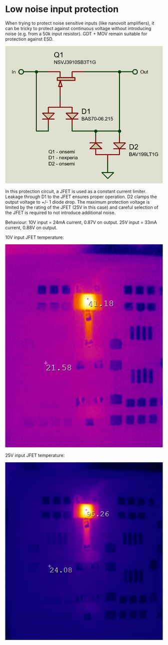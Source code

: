 # Low noise input protection

When trying to protect noise sensitive inputs (like nanovolt amplifiers), it can be tricky to protect against continuous voltage without introducing noise (e.g. from a 50k input resistor). GDT + MOV remain suitable for protection against ESD.

![Schematic](images/Schematic.png)

In this protection circuit, a JFET is used as a constant current limiter. Leakage through D1 to the JFET ensures proper operation. D2 clamps the output voltage to +/- 1 diode drop. The maximum protection voltage is limited by the rating of the JFET (25V in this case) and careful selection of the JFET is required to not introduce additional noise.

Behaviour:
10V input = 24mA current, 0.87V on output.
25V input = 33mA current, 0.88V on output.

10V input JFET temperature:

![10V](images/10V.png)

25V input JFET temperature:

![25V](images/25V.png)
